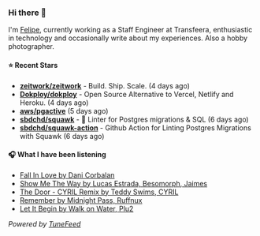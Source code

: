 ### Hi there 👋

I'm [Felipe](https://felipevm.com), currently working as a Staff Engineer at Transfeera, enthusiastic in technology and occasionally write about my experiences. Also a hobby photographer.

#### ⭐ Recent Stars
- **[zeitwork/zeitwork](https://github.com/zeitwork/zeitwork)** - Build. Ship. Scale. (4 days ago)
- **[Dokploy/dokploy](https://github.com/Dokploy/dokploy)** - Open Source Alternative to Vercel, Netlify and Heroku. (4 days ago)
- **[aws/pgactive](https://github.com/aws/pgactive)** (5 days ago)
- **[sbdchd/squawk](https://github.com/sbdchd/squawk)** - 🐘 Linter for Postgres migrations &amp; SQL (6 days ago)
- **[sbdchd/squawk-action](https://github.com/sbdchd/squawk-action)** - Github Action for Linting Postgres Migrations with Squawk (6 days ago)

#### 🎧 What I have been listening
- [Fall In Love by Dani Corbalan](https://open.spotify.com/track/00chBXjrtmZgaOz62SqogD)
- [Show Me The Way by Lucas Estrada, Besomorph, Jaimes](https://open.spotify.com/track/4LRAxZ4t3Z4HnCl7Ff6g9Q)
- [The Door - CYRIL Remix by Teddy Swims, CYRIL](https://open.spotify.com/track/6VD3T09spn64tjPcBih64P)
- [Remember by Midnight Pass, Ruffnux](https://open.spotify.com/track/6JqO8gCbkx5eekwKyTr71o)
- [Let It Begin by Walk on Water, Plu2](https://open.spotify.com/track/3c7TXsqWcL3FEqFPvmiX2H)

_Powered by [TuneFeed](https://tunefeed.app?ref=github.com)_

